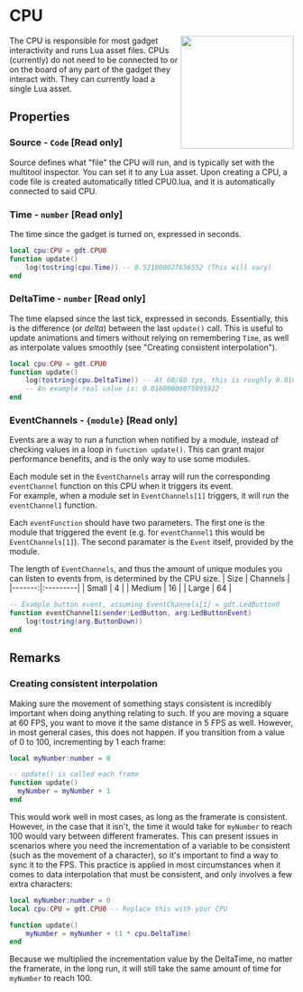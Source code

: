 # CPU

<img src="https://docs.retrogadgets.game/api/modules/CPU.png" width="200" align="right">

The CPU is responsible for most gadget interactivity and runs Lua asset files. CPUs (currently) do not need to be connected to or on the board of any part of the gadget they interact with. They can currently load a single Lua asset.

## Properties

### Source - `Code` **[Read only]**
Source defines what "file" the CPU will run, and is typically set with the multitool inspector. You can set it to any Lua asset. Upon creating a CPU, a code file is created automatically titled CPU0.lua, and it is automatically connected to said CPU.

### Time - `number` **[Read only]**
The time since the gadget is turned on, expressed in seconds.

```lua
local cpu:CPU = gdt.CPU0
function update()
	log(tostring(cpu.Time)) -- 0.521000027656552 (This will vary)
end
```

### DeltaTime - `number` **[Read only]**
The time elapsed since the last tick, expressed in seconds. Essentially, this is the difference (or _delta_) between the last `update()` call. This is useful to update animations and timers without relying on remembering `Time`, as well as interpolate values smoothly (see "Creating consistent interpolation").

```lua
local cpu:CPU = gdt.CPU0
function update()
	log(tostring(cpu.DeltaTime)) -- At 60/60 tps, this is roughly 0.01666 repeating.
	-- An example real value is: 0.01600000075995922
end
```

### EventChannels - `{module}` **[Read only]**
Events are a way to run a function when notified by a module, instead of checking values in a loop in `function update()`. This can grant major performance benefits, and is the only way to use some modules.

Each module set in the `EventChannels` array will run the corresponding `eventChannel` function on this CPU when it triggers its event.  
For example, when a module set in `EventChannels[1]` triggers, it will run the `eventChannel1` function.

Each `eventFunction` should have two parameters. The first one is the module that triggered the event (e.g. for `eventChannel1` this would be `EventChannels[1]`). The second paramater is the `Event` itself, provided by the module.

The length of `EventChannels`, and thus the amount of unique modules you can listen to events from, is determined by the CPU size.
|   Size | Channels |
|-------:|:---------|
|  Small | 4        |
| Medium | 16       |
|  Large | 64       |

```lua
-- Example button event, assuming EventChannels[1] = gdt.LedButton0
function eventChannel1(sender:LedButton, arg:LedButtonEvent)
	log(tostring(arg.ButtonDown))
end
```

## Remarks

### Creating consistent interpolation

<!-- not sure if retro gadgets handles deltatime already? remove this section if that's the case -->

Making sure the movement of something stays consistent is incredibly important when doing anything relating to such. If you are moving a square at 60 FPS, you want to move it the same distance in 5 FPS as well. However, in most general cases, this does not happen. If you transition from a value of 0 to 100, incrementing by 1 each frame:
```lua
local myNumber:number = 0

-- update() is called each frame
function update()
  myNumber = myNumber + 1
end
```

This would work well in most cases, as long as the framerate is consistent. However, in the case that it isn't, the time it would take for `myNumber` to reach 100 would vary between different framerates. This can present issues in scenarios where you need the incrementation of a variable to be consistent (such as the movement of a character), so it's important to find a way to sync it to the FPS. This practice is applied in most circumstances when it comes to data interpolation that must be consistent, and only involves a few extra characters:

```lua
local myNumber:number = 0
local cpu:CPU = gdt.CPU0 -- Replace this with your CPU

function update()
	myNumber = myNumber + (1 * cpu.DeltaTime)
end
```

Because we multiplied the incrementation value by the DeltaTime, no matter the framerate, in the long run, it will still take the same amount of time for `myNumber` to reach 100.
